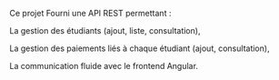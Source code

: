 Ce projet Fourni une API REST permettant :

La gestion des étudiants (ajout, liste, consultation),

La gestion des paiements liés à chaque étudiant (ajout, consultation),

La communication fluide avec le frontend Angular.
